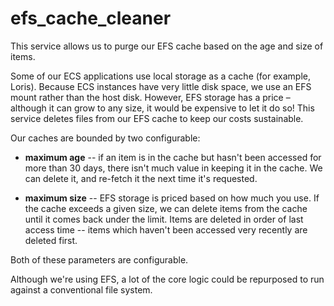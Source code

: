 # efs_cache_cleaner

This service allows us to purge our EFS cache based on the age and size of items.

Some of our ECS applications use local storage as a cache (for example, Loris).
Because ECS instances have very little disk space, we use an EFS mount rather than the host disk.
However, EFS storage has a price – although it can grow to any size, it would be expensive to let it do so!
This service deletes files from our EFS cache to keep our costs sustainable.

Our caches are bounded by two configurable:

*   **maximum age** -- if an item is in the cache but hasn't been accessed for more than 30 days, there isn't much value in keeping it in the cache.
    We can delete it, and re-fetch it the next time it's requested.

*   **maximum size** -- EFS storage is priced based on how much you use.
    If the cache exceeds a given size, we can delete items from the cache until it comes back under the limit.
    Items are deleted in order of last access time -- items which haven't been accessed very recently are deleted first.

Both of these parameters are configurable.

Although we're using EFS, a lot of the core logic could be repurposed to run against a conventional file system.
